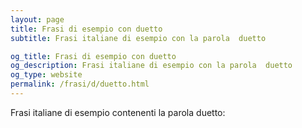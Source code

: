 ```yaml
---
layout: page
title: Frasi di esempio con duetto 
subtitle: Frasi italiane di esempio con la parola  duetto

og_title: Frasi di esempio con duetto 
og_description: Frasi italiane di esempio con la parola  duetto
og_type: website
permalink: /frasi/d/duetto.html
---
```


Frasi italiane di esempio contenenti la parola duetto:



